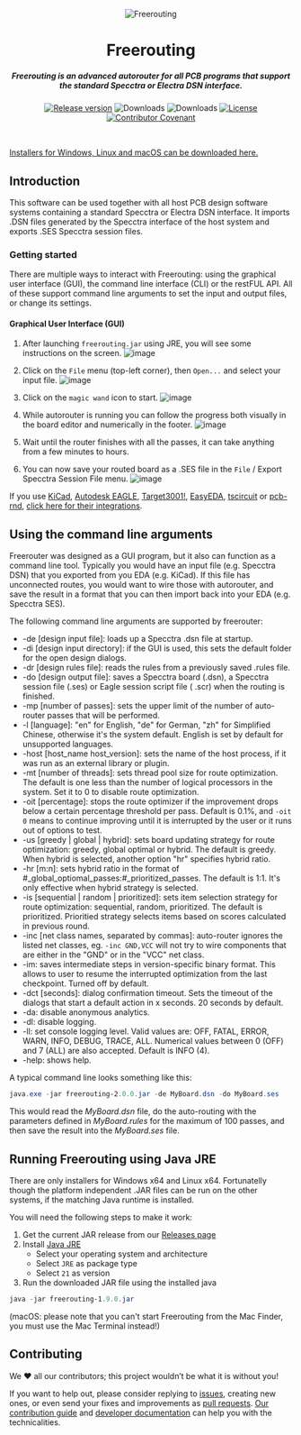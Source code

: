 <p align="center">
<img src="https://raw.githubusercontent.com/freerouting/freerouting/master/design/social_preview/freerouting_social_preview_1280x960_v2.png" alt="Freerouting" title="Freerouting" align="center">
</p>
<h1 align="center">Freerouting</h1>
<h5 align="center">Freerouting is an advanced autorouter for all PCB programs that support the standard Specctra or Electra DSN interface.</h5>

<p align="center">
    <a href="https://github.com/freerouting/freerouting/releases"><img src="https://img.shields.io/github/v/release/freerouting/freerouting" alt="Release version" /></a>
    <img src="https://img.shields.io/github/downloads/freerouting/freerouting/v1.9.0/total" alt="Downloads"/>
    <img src="https://img.shields.io/github/downloads/freerouting/freerouting/total" alt="Downloads"/>
    <a href="LICENSE"><img src="https://img.shields.io/github/license/freerouting/freerouting" alt="License"/></a>
	<a href="https://github.com/freerouting/freerouting/blob/master/docs/code_of_conduct.md"><img src="https://img.shields.io/badge/Contributor%20Covenant-2.1-4baaaa.svg" alt="Contributor Covenant" /></a>
</p>

<br/>

[Installers for Windows, Linux and macOS can be downloaded here.](https://github.com/freerouting/freerouting/releases)

## Introduction

This software can be used together with all host PCB design software systems containing a standard Specctra or Electra
DSN interface. It imports .DSN files generated by the Specctra interface of the host system and exports .SES Specctra
session files.

### Getting started

There are multiple ways to interact with Freerouting: using the graphical user interface (GUI), the command line interface (CLI) or the restFUL API. All of these support command line arguments to set the input and output files, or change its settings.

#### Graphical User Interface (GUI)

1) After launching `freerouting.jar` using JRE, you will see some instructions on the screen.
   ![image](https://github.com/user-attachments/assets/4086cd74-313e-4d17-8e25-5e006497e566)

2) Click on the `File` menu (top-left corner), then `Open...` and select your input file.
   ![image](https://github.com/user-attachments/assets/25907be1-fde9-44b1-addf-510f30b3ff89)

3) Click on the `magic wand` icon to start.
   ![image](https://github.com/user-attachments/assets/e104cd3a-00b9-49a5-8f28-3b803e79d973)
   
4) While autorouter is running you can follow the progress both visually in the board editor and numerically in the footer.
   ![image](https://github.com/user-attachments/assets/e553f98c-143d-46ea-8cc1-90348c9cc379)

5) Wait until the router finishes with all the passes, it can take anything from a few minutes to hours.

6) You can now save your routed board as a .SES file in the `File` / Export Specctra Session File menu.
   ![image](https://github.com/user-attachments/assets/355a1cb2-b2e8-46b5-aec0-4979748bd57a)

If you use [KiCad](https://www.kicad.org/), [Autodesk EAGLE](http://eagle.autodesk.com/), [Target3001!](https://ibfriedrich.com/en/index.html), [EasyEDA](https://www.easyeda.com/), [tscircuit](https://tscircuit.com/)
or [pcb-rnd](https://www.multi-circuit-boards.eu/index.html), [click here for their integrations](/docs/integrations.md).

## Using the command line arguments

Freerouter was designed as a GUI program, but it also can function as a command line tool. Typically you would have an
input file (e.g. Specctra DSN) that you exported from you EDA (e.g. KiCad). If this file has unconnected routes, you
would want to wire those with autorouter, and save the result in a format that you can then import back into your EDA (e.g. Specctra SES).

The following command line arguments are supported by freerouter:

* -de [design input file]: loads up a Specctra .dsn file at startup.
* -di [design input directory]: if the GUI is used, this sets the default folder for the open design dialogs.
* -dr [design rules file]: reads the rules from a previously saved .rules file.
* -do [design output file]: saves a Specctra board (.dsn), a Specctra session file (.ses) or Eagle session script file (
  .scr) when the routing is finished.
* -mp [number of passes]: sets the upper limit of the number of auto-router passes that will be performed.
* -l [language]: "en" for English, "de" for German, "zh" for Simplified Chinese, otherwise it's the system default.
  English is set by default for unsupported languages.
* -host [host_name host_version]: sets the name of the host process, if it was run as an external library or plugin.
* -mt [number of threads]: sets thread pool size for route optimization. The default is one less than the number of
  logical processors in the system. Set it to 0 to disable route optimization.
* -oit [percentage]: stops the route optimizer if the improvement drops below a certain percentage threshold per pass.
  Default is 0.1%, and `-oit 0` means to continue improving until it is interrupted by the user or it runs out of
  options to test.
* -us [greedy | global | hybrid]: sets board updating strategy for route optimization: greedy, global optimal or hybrid.
  The default is greedy. When hybrid is selected, another option "hr" specifies hybrid ratio.
* -hr [m:n]: sets hybrid ratio in the format of #_global_optiomal_passes:#_prioritized_passes. The default is 1:1. It's
  only effective when hybrid strategy is selected.
* -is [sequential | random | prioritized]: sets item selection strategy for route optimization: sequential, random,
  prioritized. The default is prioritized. Prioritied strategy selects items based on scores calculated in previous
  round.
* -inc [net class names, separated by commas]: auto-router ignores the listed net classes, eg. `-inc GND,VCC` will not
  try to wire components that are either in the "GND" or in the "VCC" net class.
* -im: saves intermediate steps in version-specific binary format. This allows to user to resume the interrupted
  optimization from the last checkpoint. Turned off by default.
* -dct [seconds]: dialog confirmation timeout. Sets the timeout of the dialogs that start a default action in x seconds.
  20 seconds by default.
* -da: disable anonymous analytics.
* -dl: disable logging.
* -ll: set console logging level. Valid values are: OFF, FATAL, ERROR, WARN, INFO, DEBUG, TRACE, ALL. Numerical
  values between 0 (OFF) and 7 (ALL) are also accepted. Default is INFO (4).
* -help: shows help.

A typical command line looks something like this:

```powershell
java.exe -jar freerouting-2.0.0.jar -de MyBoard.dsn -do MyBoard.ses
```

This would read the _MyBoard.dsn_ file, do the auto-routing with the parameters defined in _MyBoard.rules_ for the
maximum of 100 passes, and then save the result into the _MyBoard.ses_ file.

## Running Freerouting using Java JRE

There are only installers for Windows x64 and Linux x64. Fortunatelly though the platform independent .JAR files can be
run on the other systems, if the matching Java runtime is installed.

You will need the following steps to make it work:

1. Get the current JAR release from our [Releases page](https://github.com/freerouting/freerouting/releases)
2. Install [Java JRE](https://adoptium.net/temurin/releases/)
    * Select your operating system and architecture
    * Select `JRE` as package type
    * Select `21` as version
4. Run the downloaded JAR file using the installed java

```powershell
java -jar freerouting-1.9.0.jar
```

(macOS: please note that you can't start Freerouting from the Mac Finder, you must use the Mac Terminal instead!)

## Contributing

We ❤️ all our contributors; this project wouldn’t be what it is without you!

If you want to help out, please consider replying to [issues](https://github.com/freerouting/freerouting/issues),
creating new ones, or even send your fixes and improvements
as [pull requests](https://github.com/freerouting/freerouting/pulls). [Our contribution guide](/docs/CONTRIBUTING.md) and [developer documentation](/docs/developer.md)
can help you with the technicalities.
